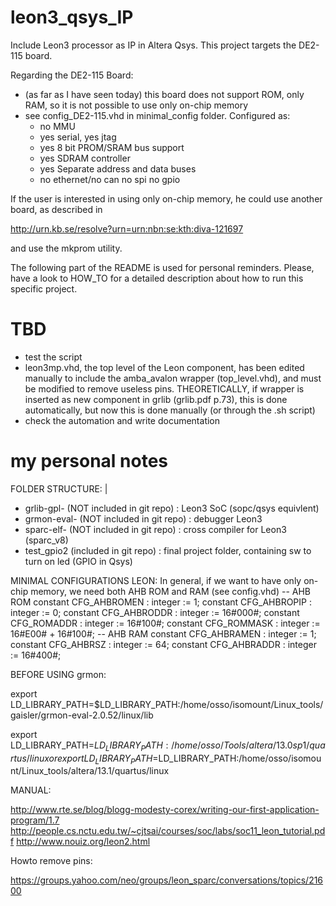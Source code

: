 leon3_qsys_IP
=============

Include Leon3 processor as IP in Altera Qsys. 
This project targets the DE2-115 board. 

Regarding the DE2-115 Board:
 - (as far as I have seen today) this board does not support ROM, 
   only RAM, so it is not possible to use only on-chip memory
 - see config_DE2-115.vhd in minimal_config folder. Configured as:
    * no MMU
    * yes serial, yes jtag
    * yes 8 bit PROM/SRAM bus support
    * yes SDRAM controller
    * yes Separate address and data buses
    * no ethernet/no can no spi no gpio

If the user is interested in using only on-chip memory, he could use another 
board, as described in 

http://urn.kb.se/resolve?urn=urn:nbn:se:kth:diva-121697

and use the mkprom utility.

The following part of the README is used for personal reminders.
Please, have a look to HOW_TO for a detailed description about how to 
run this specific project.


TBD
===

* test the script
* leon3mp.vhd, the top level of the Leon component, has been edited 
  manually to include the amba_avalon wrapper (top_level.vhd), and must be 
  modified to remove useless pins. 
  THEORETICALLY, if wrapper is inserted as new component in 
  grlib (grlib.pdf p.73), this is done automatically, but now this is done manually 
  (or through the .sh script)
* check the automation and write documentation
  
my personal notes
=================
		 
FOLDER STRUCTURE:
 |
 - grlib-gpl- (NOT included in git repo) : Leon3 SoC (sopc/qsys equivlent)
 - grmon-eval- (NOT included in git repo) : debugger Leon3
 - sparc-elf- (NOT included in git repo) : cross compiler for Leon3 (sparc_v8)
 - test_gpio2 (included in git repo) : final project folder, containing sw to turn on led (GPIO in Qsys)
 
MINIMAL CONFIGURATIONS LEON:
In general, if we want to have only on-chip memory, we need both AHB ROM and RAM (see config.vhd)
-- AHB ROM
  constant CFG_AHBROMEN : integer := 1;
  constant CFG_AHBROPIP : integer := 0;
  constant CFG_AHBRODDR : integer := 16#000#;
  constant CFG_ROMADDR : integer := 16#100#;
  constant CFG_ROMMASK : integer := 16#E00# + 16#100#;
-- AHB RAM
  constant CFG_AHBRAMEN : integer := 1;
  constant CFG_AHBRSZ : integer := 64;
  constant CFG_AHBRADDR : integer := 16#400#;


BEFORE USING grmon:

export LD_LIBRARY_PATH=$LD_LIBRARY_PATH:/home/osso/isomount/Linux_tools/gaisler/grmon-eval-2.0.52/linux/lib

export LD_LIBRARY_PATH=$LD_LIBRARY_PATH:/home/osso/Tools/altera/13.0sp1/quartus/linux 
or
export LD_LIBRARY_PATH=$LD_LIBRARY_PATH:/home/osso/isomount/Linux_tools/altera/13.1/quartus/linux 


MANUAL:

http://www.rte.se/blog/blogg-modesty-corex/writing-our-first-application-program/1.7
http://people.cs.nctu.edu.tw/~cjtsai/courses/soc/labs/soc11_leon_tutorial.pdf
http://www.nouiz.org/leon2.html

Howto remove pins:

https://groups.yahoo.com/neo/groups/leon_sparc/conversations/topics/21600
